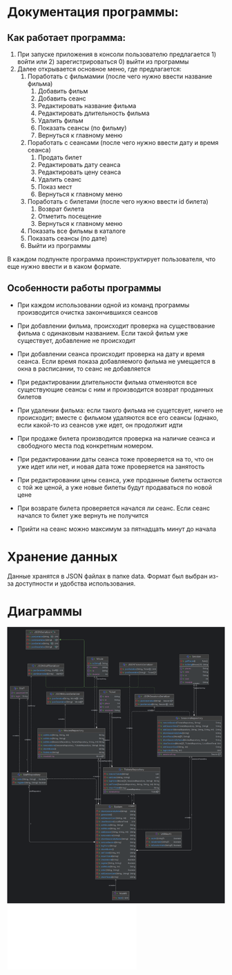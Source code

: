 # Документация программы: 

## Как работает программа: 

1. При запуске приложения в консоли пользователю предлагается 1) войти или 2) зарегистрироваться 0) выйти из программы
1. Далее открывается основное меню, где предлагается:
   1) Поработать с фильмамии (после чего нужно ввести название фильма)
      1) Добавить фильм 
      2) Добавить сеанс 
      3) Редактировать название фильма 
      4) Редактировать длительность фильма 
      5) Удалить фильм 
      6) Показать сеансы (по фильму) 
      0) Вернуться к главному меню
   2) Поработать с сеансами (после чего нужно ввести дату и время сеанса)
      1) Продать билет 
      2) Редактировать дату сеанса 
      3) Редактировать цену сеанса 
      4) Удалить сеанс 
      5) Показ мест 
      0) Вернуться к главному меню
   3) Поработать с билетами (после чего нужно ввести id билета)
      1) Возврат билета 
      2) Отметить посещение 
      0) Вернуться к главному меню
   4) Показать все фильмы в каталоге
   5) Показать сеансы (по дате) 
   0) Выйти из программы

В каждом подпункте программа проинструктирует пользователя, что еще нужно ввести и в каком формате. 

## Особенности работы программы

* При каждом использовании одной из команд программы производится очистка закончившихся сеансов

* При добавлении фильма, происходит проверка на существование фильма с одинаковым названием. Если такой фильм уже существует, добавление не происходит
* При добавлении сеанса происходит проверка на дату и время сеанса. Если время показа добавляемого фильма не умещается в окна в расписании, то сеанс не добавляется
* При редактировании длительности фильма отменяются все существующие сеансы с ним и производится возврат проданных билетов
* При удалении фильма: если такого фильма не сущетсвует, ничего не происходит; вместе с фильмом удаляются все его сеансы (однако, если какой-то из сеансов уже идет, он продолжит идти
* При продаже билета производится проверка на наличие сеанса и свободного места под конкретным номером.
* При редактировании даты сеанса тоже проверяется на то, что он уже идет или нет, и новая дата тоже проверяется на занятость 
* При редактировании цены сеанса, уже проданные билеты остаются с той же ценой, а уже новые билеты будут продаваться по новой цене
* При возврате билета проверяется начался ли сеанс. Если сеанс начался то билет уже вернуть не получится
* Прийти на сеанс можно максимум за пятнадцать минут до начала

# Хранение данных

Данные хранятся в JSON файлах в папке data. Формат был выбран из-за доступности и удобства использования. 

# Диаграммы

![Диаграмма классов](UML_classes.png)
![Диаграмма прецедентов](Фильмы_диаграмма_прецедентов.pdf)
